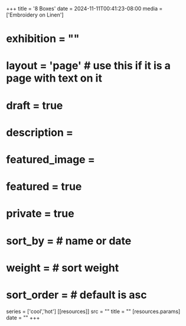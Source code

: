 +++
title = '8 Boxes'
date = 2024-11-11T00:41:23-08:00
media = ['Embroidery on Linen']
# exhibition = ""
# layout = 'page' # use this if it is a page with text on it
# draft = true
# description = 
# featured_image = 
# featured = true
# private = true
# sort_by = # name or date
# weight = # sort weight
# sort_order = # default is asc
series = ['cool','hot']
[[resources]]
  src = ""
  title = ""
  [resources.params]
  date = ""
+++
